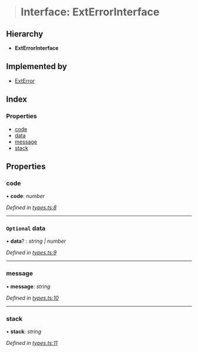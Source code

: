 > # Interface: ExtErrorInterface

## Hierarchy

* **ExtErrorInterface**

## Implemented by

* [ExtError](../classes/_ext_error_.exterror.md)

## Index

### Properties

* [code](_types_.exterrorinterface.md#code)
* [data](_types_.exterrorinterface.md#optional-data)
* [message](_types_.exterrorinterface.md#message)
* [stack](_types_.exterrorinterface.md#stack)

## Properties

###  code

• **code**: *number*

*Defined in [types.ts:8](https://github.com/polkadot-js/common/blob/b44d0c7/packages/util/src/types.ts#L8)*

___

### `Optional` data

• **data**? : *string | number*

*Defined in [types.ts:9](https://github.com/polkadot-js/common/blob/b44d0c7/packages/util/src/types.ts#L9)*

___

###  message

• **message**: *string*

*Defined in [types.ts:10](https://github.com/polkadot-js/common/blob/b44d0c7/packages/util/src/types.ts#L10)*

___

###  stack

• **stack**: *string*

*Defined in [types.ts:11](https://github.com/polkadot-js/common/blob/b44d0c7/packages/util/src/types.ts#L11)*